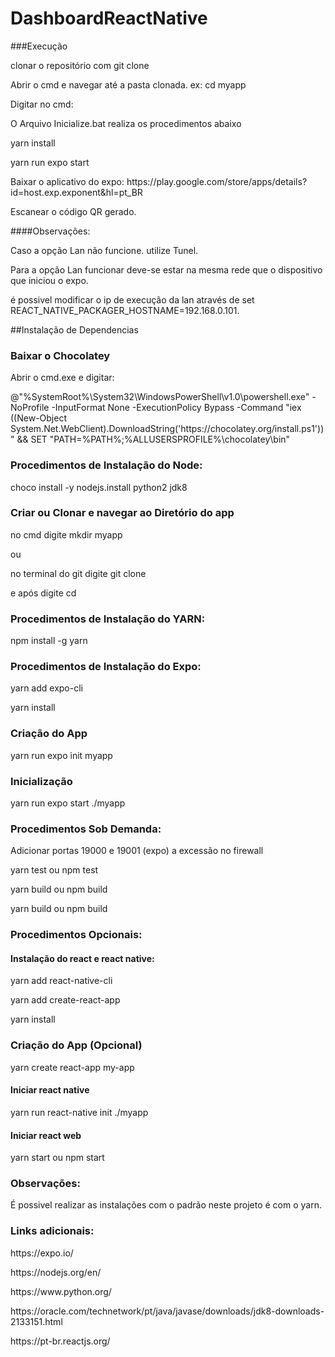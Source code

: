 # DashboardReactNative

###Execução
<p>clonar o repositório com git clone <Link do Repositório>
<p>Abrir o cmd e navegar até a pasta clonada. ex: cd myapp
<p>Digitar no cmd:
<p> O Arquivo Inicialize.bat realiza os procedimentos abaixo
<p><t>yarn install
<p><t>yarn run expo start
<p>Baixar o aplicativo do expo: https://play.google.com/store/apps/details?id=host.exp.exponent&hl=pt_BR
<p>Escanear o código QR gerado.

####Observações:
<p> Caso a opção Lan não funcione. utilize Tunel.
<p> Para a opção Lan funcionar deve-se estar na mesma rede que o dispositivo que iniciou o expo.
<p> é possivel modificar o ip de execução da lan através de set REACT_NATIVE_PACKAGER_HOSTNAME=192.168.0.101.

##Instalação de Dependencias

### Baixar o Chocolatey
Abrir o cmd.exe e digitar:
<p>@"%SystemRoot%\System32\WindowsPowerShell\v1.0\powershell.exe" -NoProfile -InputFormat None -ExecutionPolicy Bypass -Command "iex ((New-Object System.Net.WebClient).DownloadString('https://chocolatey.org/install.ps1'))" && SET "PATH=%PATH%;%ALLUSERSPROFILE%\chocolatey\bin"

### Procedimentos de Instalação do Node:
choco install -y nodejs.install python2 jdk8

### Criar ou Clonar e navegar ao Diretório do app
<p>no cmd digite mkdir myapp
<p>ou
<p>no terminal do git digite git clone <Endereço do Repositório>
<p>e após digite cd <nome do diretório gerado>

### Procedimentos de Instalação do YARN:
npm install -g yarn

### Procedimentos de Instalação do Expo:
<p>yarn add expo-cli
<p>yarn install

### Criação do App
yarn run expo init myapp

### Inicialização
yarn run expo start ./myapp

### Procedimentos Sob Demanda:
<p>Adicionar portas 19000 e 19001 (expo) a excessão no firewall
<p>yarn test ou npm test
<p>yarn build ou npm build
<p>yarn build ou npm build

### Procedimentos Opcionais:

#### Instalação do react e react native:
<p>yarn add react-native-cli
<p>yarn add create-react-app
<p>yarn install

### Criação do App (Opcional)
yarn create react-app my-app

#### Iniciar react native
yarn run react-native init ./myapp

#### Iniciar react web
yarn start ou npm start

### Observações:
É possivel realizar as instalações com o padrão neste projeto é com o yarn.

### Links adicionais:
<p>https://expo.io/
<p>https://nodejs.org/en/
<p>https://www.python.org/
<p>https://oracle.com/technetwork/pt/java/javase/downloads/jdk8-downloads-2133151.html
<p>https://pt-br.reactjs.org/
